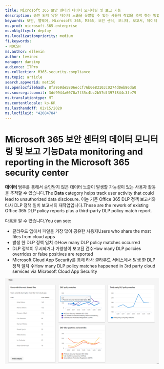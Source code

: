 ```yaml
---
title: Microsoft 365 보안 센터의 데이터 모니터링 및 보고 기능
description: 승인 되지 않은 데이터 노출을 유발할 수 있는 사용자 작업을 추적 하는 방법에 대해 설명 합니다.
keywords: 보안, 맬웨어, Microsoft 365, M365, 보안 센터, 모니터, 보고서, 데이터
ms.prod: microsoft-365-enterprise
ms.mktglfcycl: deploy
ms.localizationpriority: medium
f1.keywords:
- NOCSH
ms.author: ellevin
author: levinec
manager: dansimp
audience: ITPro
ms.collection: M365-security-compliance
ms.topic: article
search.appverid: met150
ms.openlocfilehash: 8fa959de5806eccf76b0e83103c0274d0eb86da0
ms.sourcegitcommit: 3dd9944a6070a7f35c4bc2b57df397f844c3fe79
ms.translationtype: MT
ms.contentlocale: ko-KR
ms.lasthandoff: 02/15/2020
ms.locfileid: "42084784"
---
```

# <a name="data-monitoring-and-reporting-in-the-microsoft-365-security-center"></a><span data-ttu-id="4f301-104">Microsoft 365 보안 센터의 데이터 모니터링 및 보고 기능</span><span class="sxs-lookup"><span data-stu-id="4f301-104">Data monitoring and reporting in the Microsoft 365 security center</span></span>

<span data-ttu-id="4f301-105">**데이터** 범주를 통해서 승인받지 않은 데이터 노출이 발생할 가능성이 있는 사용자 활동을 추적할 수 있습니다.</span><span class="sxs-lookup"><span data-stu-id="4f301-105">The **Data** category helps track user activity that could lead to unauthorized data disclosure.</span></span> <span data-ttu-id="4f301-106">이는 기존 Office 365 DLP 정책 보고서와 타사 DLP 정책 일치 보고서의 재작업입니다.</span><span class="sxs-lookup"><span data-stu-id="4f301-106">These are the rework of existing Office 365 DLP policy reports plus a third-party DLP policy match report.</span></span>

<span data-ttu-id="4f301-107">다음을 알 수 있습니다.</span><span class="sxs-lookup"><span data-stu-id="4f301-107">You can see:</span></span>

* <span data-ttu-id="4f301-108">클라우드 앱에서 파일을 가장 많이 공유한 사용자</span><span class="sxs-lookup"><span data-stu-id="4f301-108">Users who share the most files from cloud apps</span></span>
* <span data-ttu-id="4f301-109">발생 한 DLP 정책 일치 수</span><span class="sxs-lookup"><span data-stu-id="4f301-109">How many DLP policy matches occurred</span></span>
* <span data-ttu-id="4f301-110">DLP 정책이 무시되거나 가양성이 보고된 건수</span><span class="sxs-lookup"><span data-stu-id="4f301-110">How many DLP policies overrides or false positives are reported</span></span>
* <span data-ttu-id="4f301-111">Microsoft Cloud App Security를 통해 타사 클라우드 서비스에서 발생 한 DLP 정책 일치 수</span><span class="sxs-lookup"><span data-stu-id="4f301-111">How many DLP policy matches happened in 3rd party cloud services via Microsoft Cloud App Security</span></span>

![보고서의 데이터 범주 페이지](../../media/data.png)
